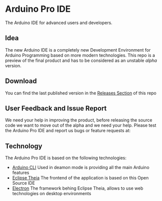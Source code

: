 # Arduino Pro IDE
The Arduino IDE for advanced users and developers.

## Idea
The new Arduino IDE is a completely new Development Environment for Arduino Programming based on more modern technologies.
This repo is a preview of the final product and has to be considered as an unstable *alpha* version.

## Download
You can find the last published version in the [Releases Section](https://github.com/arduino/arduino-pro-ide/releases) of this repo

## User Feedback and Issue Report
We need your help in improving the product, before releasing the source code we want to move out of the alpha and we need your help.
Please test the Arduino Pro IDE and report us bugs or feature requests at: 

## Technology
The Arduino Pro IDE is based on the following technologies:

* [Arduino CLI](https://github.com/arduino/arduino-cli)
 Used in deamon mode is providing all the main Arduino features
* [Eclipse Theia](https://github.com/eclipse-theia/theia)
The frontend of the application is based on this Open Source IDE
* [Electron](https://github.com/electron/electron)
The framework behing Eclipse Theia, allows to use web technologies on desktop environments

